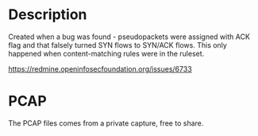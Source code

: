 # Description

Created when a bug was found - pseudopackets were assigned with ACK flag 
and that falsely turned SYN flows to SYN/ACK flows. 
This only happened when content-matching rules were in the ruleset.

https://redmine.openinfosecfoundation.org/issues/6733

# PCAP

The PCAP files comes from a private capture, free to share.
